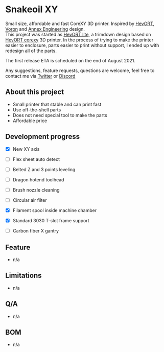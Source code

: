 # Snakeoil XY

Small size, affordable and fast CoreXY 3D printer. Inspired by [HevORT](https://miragec79.github.io/HevORT/), [Voron](https://vorondesign.com/) and [Annex Engineering](https://github.com/Annex-Engineering) design.  
This project was started as [HevORT lite](https://github.com/ChipCE/HevORT-lite), a trimdown design based on [HevORT corexy](https://miragec79.github.io/HevORT/) 3D printer. In the process of trying to make the printer easier to enclosure, parts easier to print without support, I ended up with redesign all of the parts.  

The first release ETA is scheduled on the end of August 2021.

Any suggestions, feature requests, questions are welcome, feel free to contact me via [Twitter](https://twitter.com/ChipMaple) or [Discord](https://discordapp.com/users/6158/)

## About this project

- Small printer that stable and can print fast  
- Use off-the-shell parts  
- Does not need special tool to make the parts  
- Affordable price  

## Development progress

- [x] New XY axis
- [ ] Flex sheet auto detect
- [ ] Belted Z and 3 points leveling
- [ ] Dragon hotend toolhead
- [ ] Brush nozzle cleaning
- [ ] Circular air filter
- [x] Filament spool inside machine chamber
- [x] Standard 3030 T-slot frame support
- [ ] Carbon fiber X gantry


## Feature

- n/a


## Limitations  

- n/a


## Q/A

- n/a

	
## BOM  

- n/a
	


